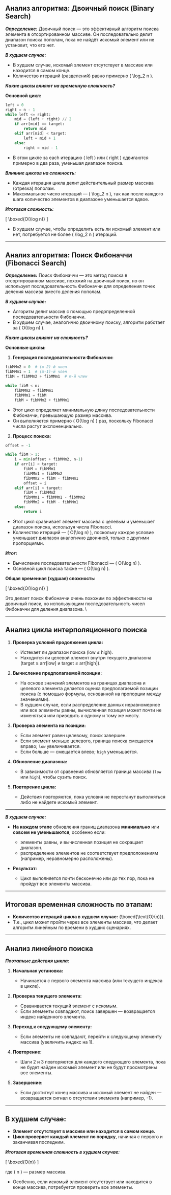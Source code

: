 

## Анализ алгоритма: Двоичный поиск (Binary Search)

***Определение:***
Двоичный поиск — это эффективный алгоритм поиска элемента в отсортированном массиве. Он последовательно делит диапазон поиска пополам, пока не найдёт искомый элемент или не установит, что его нет.


***В худшем случае:***

- В худшем случае, искомый элемент отсутствует в массиве или находится в самом конце.
- Количество итераций (разделений) равно примерно \( \log_2 n \).

***Какие циклы влияют на временную сложность?***

**Основной цикл:**

```python
left = 0
right = n - 1
while left <= right:
    mid = (left + right) // 2
    if arr[mid] == target:
        return mid
    elif arr[mid] < target:
        left = mid + 1
    else:
        right = mid - 1
```

- В этом цикле за each итерацию \( left \) или \( right \) сдвигаются примерно в два раза, уменьшая диапазон поиска.

***Влияние циклов на сложность:***

- Каждая итерация цикла делит действительный размер массива (отрезка) пополам.
- Максимальное число итераций — \( \log_2 n \), так как после каждого шага количество элементов в диапазоне уменьшается вдвое.

***Итоговая сложность:***

\[
\boxed{O(\log n)}
\]

- В худшем случае, чтобы определить есть ли искомый элемент или нет, потребуется не более \( \log_2 n \) итераций.


---


## Анализ алгоритма: Поиск Фибоначчи (Fibonacci Search)

***Определение:***
Поиск Фибоначчи — это метод поиска в отсортированном массиве, похожий на двоичный поиск, но он использует последовательность Фибоначчи для определения точек деления массива вместо деления пополам.


***В худшем случае:***

- Алгоритм делит массив с помощью предопределенной последовательности Фибоначчи.
- В худшем случае, аналогично двоичному поиску, алгоритм работает за \( O(\log n) \).

***Какие циклы влияют на сложность?***

**Основные циклы:**

1. **Генерация последовательности Фибоначчи:**

```python
fibMMm2 = 0  # (m-2)-й член
fibMMm1 = 1  # (m-1)-й член
fibM = fibMMm2 + fibMMm1  # m-й член

while fibM < n:
    fibMMm2 = fibMMm1
    fibMMm1 = fibM
    fibM = fibMMm2 + fibMMm1
```

- Этот цикл определяет минимальную длину последовательности Фибоначчи, превышающую размер массива.
- Он выполняется примерно \( O(\log n) \) раз, поскольку Fibonacci числа растут экспоненциально.

2. **Процесс поиска:**

```python
offset = -1

while fibM > 1:
    i = min(offset + fibMMm2, n-1)
    if arr[i] < target:
        fibM = fibMMm1
        fibMMm1 = fibMMm2
        fibMMm2 = fibM - fibMMm1
        offset = i
    elif arr[i] > target:
        fibM = fibMMm2
        fibMMm1 = fibMMm1 - fibMMm2
        fibMMm2 = fibM - fibMMm1
    else:
        return i
```

- Этот цикл сравнивает элемент массива с целевым и уменьшает диапазон поиска, используя числа Fibonacci.
- Количество итераций — \( O(\log n) \), поскольку каждое условие уменьшает диапазон аналогично двоичной, только с другими пропорциями.

***Итог:***

- Вычисление последовательности Fibonacci — \( O(\log n) \).
- Основной цикл поиска также — \( O(\log n) \).

**Общая временная (худшая) сложность:**

\[
\boxed{O(\log n)}
\]

Это делает поиск Фибоначчи очень похожим по эффективности на двоичный поиск, но использующим последовательность чисел Фибоначчи для деления диапазона.
\

---


## Анализ цикла интерполяционного поиска

1. **Проверка условий продолжения цикла:**
   - Истекает ли диапазон поиска (low ≤ high).
   - Находится ли целевой элемент внутри текущего диапазона (target ≥ arr[low] и target ≤ arr[high]).

2. **Вычисление предполагаемой позиции:**
   - На основе значений элементов на границах диапазона и целевого элемента делается оценка предполагаемой позиции поиска (с помощью формулы, основанной на пропорции между значениями).  
   - В худшем случае, если распределение данных неравномерное или все элементы равны, вычисленная позиция может почти не изменяться или приводить к одному и тому же месту.

3. **Проверка элемента на позиции:**
   - Если элемент равен целевому, поиск завершен.
   - Если элемент меньше целевого, граница поиска смещается вправо; `low` увеличивается.
   - Если больше — смещается влево; `high` уменьшается.

4. **Обновление диапазона:**
   - В зависимости от сравнения обновляется граница массива (`low` или `high`), чтобы сузить поиск.

5. **Повторение цикла:**
   - Действия повторяются, пока условия не перестанут выполняться либо не найдете искомый элемент.

---

***В худшем случае:***

- **На каждом этапе** обновления границ диапазона **минимально** или **совсем не уменьшаются**, особенно если:
  - элементы равны, и вычисленная позиция не сокращает диапазон.
  - распределение элементов не соответствует предположениям (например, неравномерно расположены).

- **Результат:**  
  - Цикл выполняется почти бесконечно или до тех пор, пока не пройдут все элементы массива.

---

## Итоговая временная сложность по этапам:

- **Количество итераций цикла в худшем случае:** \(\boxed{\text{O}(n)}\).  
- Т.е., цикл может пройти через все элементы массива, что делает алгоритм линейным по времени в худших сценариях.

---



## Анализ линейного поиска 

***Поэтапные действия цикла:***

1. **Начальная установка:**
   - Начинается с первого элемента массива (или текущего индекса в цикле).

2. **Проверка текущего элемента:**
   - Сравнивается текущий элемент с искомым.
   - Если элементы совпадают, поиск завершен — возвращается индекс найденного элемента.

3. **Переход к следующему элементу:**
   - Если элементы не совпадают, перейти к следующему элементу массива (увеличить индекс на 1).

4. **Повторение:**
   - Шаги 2 и 3 повторяются для каждого следующего элемента, пока не будет найден искомый элемент или не будут просмотрены все элементы.

5. **Завершение:**
   - Если достигнут конец массива и искомый элемент не найден — возвращается сигнал о отсутствии элемента (например, -1).

---

## В худшем случае:

- **Элемент отсутствует в массиве или находится в самом конце.**
- **Цикл проверяет каждый элемент по порядку**, начиная с первого и заканчивая последним.

***Итоговая временная сложность в худшем случае:***

\[
\boxed{O(n)}
\]

где \( n \) — размер массива.  
- Особенно, если искомый элемент отсутствует или находится в конце массива, потребуется проверить все элементы.

